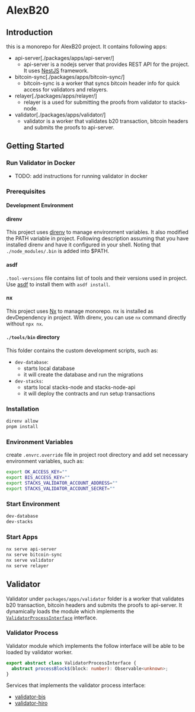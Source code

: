 # AlexB20

## Introduction

this is a monorepo for AlexB20 project. It contains following apps:

- api-server[./packages/apps/api-server/]
  - api-server is a nodejs server that provides REST API for the project. It uses [NestJS](https://nestjs.com/) framework.
- bitcoin-sync[./packages/apps/bitcoin-sync/]
  - bitcoin-sync is a worker that syncs bitcoin header info for quick access for validators and relayers.
- relayer[./packages/apps/relayer/]
  - relayer is a used for submitting the proofs from validator to stacks-node.
- validator[./packages/apps/validator/]
  - validator is a worker that validates b20 transaction, bitcoin headers and submits the proofs to api-server.

## Getting Started

### Run Validator in Docker

- TODO: add instructions for running validator in docker

### Prerequisites

#### Development Environment

#### direnv

This project uses [direnv](https://direnv.net/) to manage environment variables. It also modified the PATH variable in project.
Following description assuming that you have installed direnv and have it configured in your shell. Noting
that `./node_modules/.bin` is added into $PATH.

#### asdf

`.tool-versions` file contains list of tools and their versions used in project. Use [asdf](https://asdf-vm.com/#/) to install them with `asdf install`.

#### nx

This project uses [Nx](https://nx.dev/) to manage monorepo. nx is installed as devDependency in project.
With direnv, you can use `nx` command directly without `npx nx`.

#### `./tools/bin` directory

This folder contains the custom development scripts, such as:

- `dev-database`:
  - starts local database
  - it will create the database and run the migrations
- `dev-stacks`:
  - starts local stacks-node and stacks-node-api
  - it will deploy the contracts and run setup transactions

### Installation

```bash
direnv allow
pnpm install
```

### Environment Variables

create `.envrc.override` file in project root directory and add set necessary environment variables, such as:

```bash
export OK_ACCESS_KEY=""
export BIS_ACCESS_KEY=""
export STACKS_VALIDATOR_ACCOUNT_ADDRESS=""
export STACKS_VALIDATOR_ACCOUNT_SECRET=""
```

### Start Environment

```bash
dev-database
dev-stacks
```

### Start Apps

```bash
nx serve api-server
nx serve bitcoin-sync
nx serve validator
nx serve relayer
```

## Validator

Validator under `packages/apps/validator` folder is a worker that validates b20 transaction, bitcoin headers and submits the proofs to api-server.
It dynamically loads the module which implements the [`ValidatorProcessInterface`](packages/libs/validator/src/validator-module/validator-process.interface.ts) interface.

### Validator Process

Validator module which implements the follow interface will be able to be loaded by validator worker.

```typescript
export abstract class ValidatorProcessInterface {
  abstract processBlock$(block: number): Observable<unknown>;
}
```

Services that implements the validator process interface:

- [validator-bis](packages/libs/validator-bis/src/module/validator-bis.service.ts)
- [validator-hiro](packages/libs/validator-hiro/src/module/validator-hiro.service.ts)
